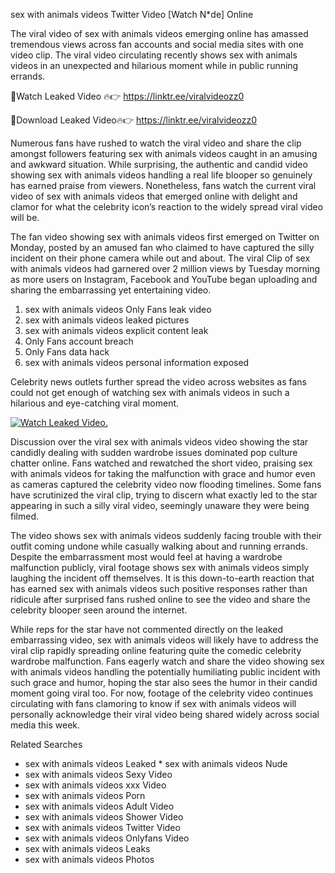 ﻿sex with animals videos Twitter Video [Watch N*de] Online

The viral video of ﻿sex with animals videos emerging online has amassed tremendous views across fan accounts and social media sites with one video clip. The viral video circulating recently shows ﻿sex with animals videos in an unexpected and hilarious moment while in public running errands. 

🔴Watch Leaked Video 🔥👉  https://linktr.ee/viralvideozz0 

🔴Download Leaked Video🔥👉  https://linktr.ee/viralvideozz0 

Numerous fans have rushed to watch the viral video and share the clip amongst followers featuring ﻿sex with animals videos caught in an amusing and awkward situation. While surprising, the authentic and candid video showing ﻿sex with animals videos handling a real life blooper so genuinely has earned praise from viewers. Nonetheless, fans watch the current viral video of ﻿sex with animals videos that emerged online with delight and clamor for what the celebrity icon’s reaction to the widely spread viral video will be.

The fan video showing ﻿sex with animals videos first emerged on Twitter on Monday, posted by an amused fan who claimed to have captured the silly incident on their phone camera while out and about. The viral Clip of ﻿sex with animals videos had garnered over 2 million views by Tuesday morning as more users on Instagram, Facebook and YouTube began uploading and sharing the embarrassing yet entertaining video. 

1. ﻿sex with animals videos Only Fans leak video
2. ﻿sex with animals videos leaked pictures
3. ﻿sex with animals videos explicit content leak
4. Only Fans account breach
5. Only Fans data hack
6. ﻿sex with animals videos personal information exposed

Celebrity news outlets further spread the video across websites as fans could not get enough of watching ﻿sex with animals videos in such a hilarious and eye-catching viral moment. 

[![Watch Leaked Video.](https://miro.medium.com/v2/resize:fit:828/format:webp/1*cilzJN44JGOrTw9NJCrNHA.gif "Watch Leaked Video")](https://linktr.ee/viralvideozz0)

Discussion over the viral ﻿sex with animals videos video showing the star candidly dealing with sudden wardrobe issues dominated pop culture chatter online. Fans watched and rewatched the short video, praising ﻿sex with animals videos for taking the malfunction with grace and humor even as cameras captured the celebrity video now flooding timelines. Some fans have scrutinized the viral clip, trying to discern what exactly led to the star appearing in such a silly viral video, seemingly unaware they were being filmed.

The video shows ﻿sex with animals videos suddenly facing trouble with their outfit coming undone while casually walking about and running errands. Despite the embarrassment most would feel at having a wardrobe malfunction publicly, viral footage shows ﻿sex with animals videos simply laughing the incident off themselves. It is this down-to-earth reaction that has earned ﻿sex with animals videos such positive responses rather than ridicule after surprised fans rushed online to see the video and share the celebrity blooper seen around the internet.  

While reps for the star have not commented directly on the leaked embarrassing video, ﻿sex with animals videos will likely have to address the viral clip rapidly spreading online featuring quite the comedic celebrity wardrobe malfunction. Fans eagerly watch and share the video showing ﻿sex with animals videos handling the potentially humiliating public incident with such grace and humor, hoping the star also sees the humor in their candid moment going viral too. For now, footage of the celebrity video continues circulating with fans clamoring to know if ﻿sex with animals videos will personally acknowledge their viral video being shared widely across social media this week.

Related Searches
* ﻿sex with animals videos Leaked
﻿* sex with animals videos Nude
* ﻿sex with animals videos Sexy Video
* ﻿sex with animals videos xxx Video
* ﻿sex with animals videos Porn
* ﻿sex with animals videos Adult Video
* ﻿sex with animals videos Shower Video
* ﻿sex with animals videos Twitter Video
* ﻿sex with animals videos Onlyfans Video
* ﻿sex with animals videos Leaks
* ﻿sex with animals videos Photos